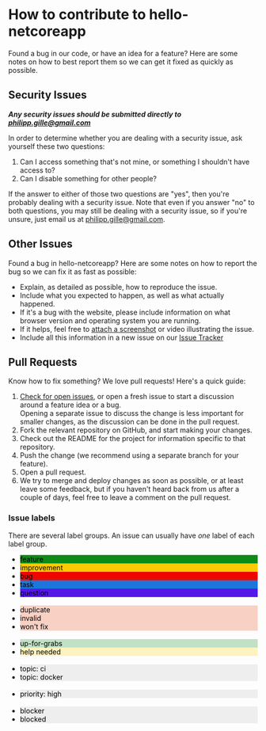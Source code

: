 # How to contribute to hello-netcoreapp

Found a bug in our code, or have an idea for a feature? Here are some notes on how to best report them so we can get it fixed as quickly as possible.

## Security Issues

***Any security issues should be submitted directly to <philipp.gille@gmail.com>***

In order to determine whether you are dealing with a security issue, ask yourself these two questions:

1. Can I access something that's not mine, or something I shouldn't have access to? 
2. Can I disable something for other people?

If the answer to either of those two questions are "yes", then you're probably dealing with a security issue. Note that even if you answer "no" to both questions, you may still be dealing with a security issue, so if you're unsure, just email us at <philipp.gille@gmail.com>.

## Other Issues

Found a bug in hello-netcoreapp? Here are some notes on how to report the bug so we can fix it as fast as possible:

- Explain, as detailed as possible, how to reproduce the issue.
- Include what you expected to happen, as well as what actually happened.
- If it's a bug with the website, please include information on what browser version and operating system you are running.
- If it helps, feel free to [attach a screenshot](https://github.com/blog/1347-issue-attachments) or video illustrating the issue.
- Include all this information in a new issue on our [Issue Tracker](https://github.com/philippgille/hello-netcoreapp/issues)

## Pull Requests

Know how to fix something? We love pull requests! Here's a quick guide:

1. [Check for open issues](https://github.com/philippgille/hello-netcoreapp/issues), or open a fresh issue to start a discussion around a feature idea or a bug.  
   Opening a separate issue to discuss the change is less important for smaller changes, as the discussion can be done in the pull request.
2. Fork the relevant repository on GitHub, and start making your changes.
3. Check out the README for the project for information specific to that repository.
3. Push the change (we recommend using a separate branch for your feature).
4. Open a pull request.
5. We try to merge and deploy changes as soon as possible, or at least leave some feedback, but if you haven't heard back from us after a couple of days, feel free to leave a comment on the pull request.

### Issue labels

There are several label groups. An issue can usually have *one* label of each label group.

<ul>
<li style="background-color:#0e8a16;color:black">feature</li>
<li style="background-color:#fbca04;color:black">improvement</li>
<li style="background-color:#ee0701;color:black">bug</li>
<li style="background-color:#1d76db;color:black">task</li>
<li style="background-color:#5319e7;color:black">question</li>
</br>
<li style="background-color:#f9d0c4;color:black">duplicate</li>
<li style="background-color:#f9d0c4;color:black">invalid</li>
<li style="background-color:#f9d0c4;color:black">won't fix</li>
</br>
<li style="background-color:#c2e0c6;color:black">up-for-grabs</li>
<li style="background-color:#fef2c0;color:black">help needed</li>
</br>
<li style="background-color:#eeeeee;color:black">topic: ci</li>
<li style="background-color:#eeeeee;color:black">topic: docker</li>
</br>
<li style="background-color:#eeeeee;color:black">priority: high</li>
</br>
<li style="background-color:#eeeeee;color:black">blocker</li>
<li style="background-color:#eeeeee;color:black">blocked</li>
</ul>
